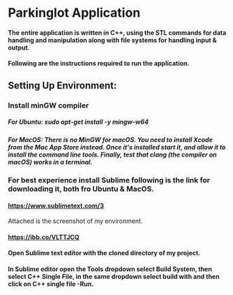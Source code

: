 # Parkinglot Application
#### The entire application is written in C++, using the STL commands for data handling and manipulation along with file systems for handling input & output.

#### Following are the instructions required to run the application.

## Setting Up Environment:
### Install minGW compiler 

##### For Ubuntu: sudo apt-get install -y mingw-w64
##### For MacOS: There is no MinGW for macOS. You need to install Xcode from the Mac App Store instead. Once it's installed start it, and allow it to install the command line tools. Finally, test that clang (the compiler on macOS) works in a terminal.


### For best experience install Sublime following is the link for downloading it, both fro Ubuntu & MacOS.
#### https://www.sublimetext.com/3

Attached is the screenshot of my environment.
#### https://ibb.co/VLTTJCQ

#### Open Sublime text editor with the cloned directory of my project.
#### In Sublime editor open the Tools dropdown select Build System, then select C++ Single File, in the same dropdown select build with and then click on C++ single file -Run.
